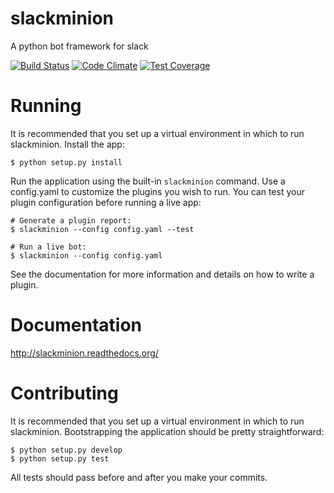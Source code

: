 # slackminion
A python bot framework for slack

[![Build Status](https://travis-ci.org/arcticfoxnv/slackminion.svg?branch=master)](https://travis-ci.org/arcticfoxnv/slackminion) [![Code Climate](https://codeclimate.com/github/arcticfoxnv/slackminion/badges/gpa.svg)](https://codeclimate.com/github/arcticfoxnv/slackminion) [![Test Coverage](https://codeclimate.com/github/arcticfoxnv/slackminion/badges/coverage.svg)](https://codeclimate.com/github/arcticfoxnv/slackminion/coverage)

# Running
It is recommended that you set up a virtual environment in which to run slackminion. Install the app:

```
$ python setup.py install
```

Run the application using the built-in `slackminion` command. Use a config.yaml to customize the plugins you wish to run. You can test your plugin configuration before running a live app:

```
# Generate a plugin report:
$ slackminion --config config.yaml --test

# Run a live bot:
$ slackminion --config config.yaml
```

See the documentation for more information and details on how to write a plugin.

# Documentation
http://slackminion.readthedocs.org/

# Contributing
It is recommended that you set up a virtual environment in which to run slackminion. Bootstrapping the application should be pretty straightforward:

```
$ python setup.py develop
$ python setup.py test
```

All tests should pass before and after you make your commits.

